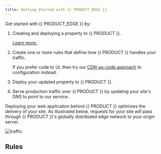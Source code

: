 ```yaml
---
title: Getting Started with {{ PRODUCT_EDGE }}
---
```


Get started with {{ PRODUCT_EDGE }} by:

1.  Creating and deploying a property to {{ PRODUCT }}.

    [Learn more.](/guides/getting_started)

2.  Create one or more rules that define how {{ PRODUCT }} handles your traffic.

    <Callout type="info">

      If you prefer code to UI, then try our [CDN-as-code approach](/guides/performance/cdn_as_code/getting_started) to configuration instead. 

    </Callout>

3.  Deploy your updated property to {{ PRODUCT }}.

4.  Serve production traffic over {{ PRODUCT }} by updating your site's DNS to point to our service.

Deploying your web application behind {{ PRODUCT }} optimizes the delivery of your site. As illustrated below, requests for your site will pass through {{ PRODUCT }}'s globally distributed edge network to your origin server.

![traffic](/images/starter/traffic.png)

## Rules


